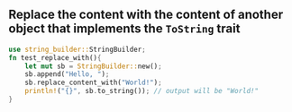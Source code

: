 Replace the content with the content of another object that implements the `ToString` trait
---------------------------------------------------------
```rust
use string_builder::StringBuilder;
fn test_replace_with(){
    let mut sb = StringBuilder::new();
    sb.append("Hello, ");
    sb.replace_content_with("World!");
    println!("{}", sb.to_string()); // output will be "World!"
}
```